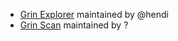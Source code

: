 * [Grin Explorer](https://grinexplorer.net) maintained by @hendi
* [Grin Scan](http://grinscan.net) maintained by ?
